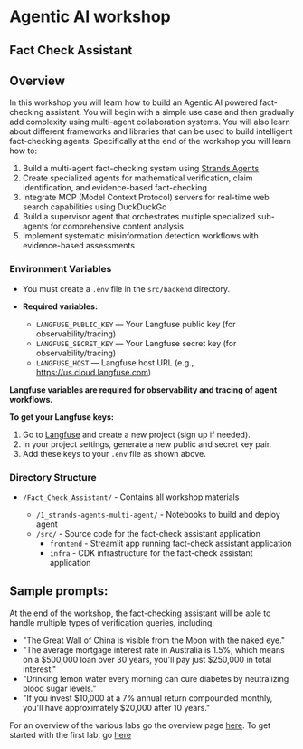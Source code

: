 # Agentic AI workshop

## Fact Check Assistant

## Overview

In this workshop you will learn how to build an Agentic AI powered fact-checking assistant. You will begin with a simple use case and then gradually add complexity using multi-agent collaboration systems. You will also learn about different frameworks and libraries that can be used to build intelligent fact-checking agents. Specifically at the end of the workshop you will learn how to:

1. Build a multi-agent fact-checking system using [Strands Agents](https://strandsagents.com/latest/)
2. Create specialized agents for mathematical verification, claim identification, and evidence-based fact-checking
3. Integrate MCP (Model Context Protocol) servers for real-time web search capabilities using DuckDuckGo
4. Build a supervisor agent that orchestrates multiple specialized sub-agents for comprehensive content analysis
5. Implement systematic misinformation detection workflows with evidence-based assessments

### Environment Variables

- You must create a `.env` file in the `src/backend` directory.

- **Required variables:**
  - `LANGFUSE_PUBLIC_KEY` — Your Langfuse public key (for observability/tracing)
  - `LANGFUSE_SECRET_KEY` — Your Langfuse secret key (for observability/tracing)
  - `LANGFUSE_HOST` — Langfuse host URL (e.g., https://us.cloud.langfuse.com)

**Langfuse variables are required for observability and tracing of agent workflows.**

**To get your Langfuse keys:**

1. Go to [Langfuse](https://cloud.langfuse.com/) and create a new project (sign up if needed).
2. In your project settings, generate a new public and secret key pair.
3. Add these keys to your `.env` file as shown above.

### Directory Structure

- `/Fact_Check_Assistant/` - Contains all workshop materials

  - `/1_strands-agents-multi-agent/` - Notebooks to build and deploy agent
  - `/src/` - Source code for the fact-check assistant application
    - `frontend` - Streamlit app running fact-check assistant application
    - `infra` - CDK infrastructure for the fact-check assistant application

## Sample prompts:

At the end of the workshop, the fact-checking assistant will be able to handle multiple types of verification queries, including:

- "The Great Wall of China is visible from the Moon with the naked eye."
- "The average mortgage interest rate in Australia is 1.5%, which means on a $500,000 loan over 30 years, you'll pay just $250,000 in total interest."
- "Drinking lemon water every morning can cure diabetes by neutralizing blood sugar levels."
- "If you invest $10,000 at a 7% annual return compounded monthly, you'll have approximately $20,000 after 10 years."

For an overview of the various labs go the overview page [here](./../README.md). To get started with the first lab, go [here](./1_strands-agents-multi-agent)
